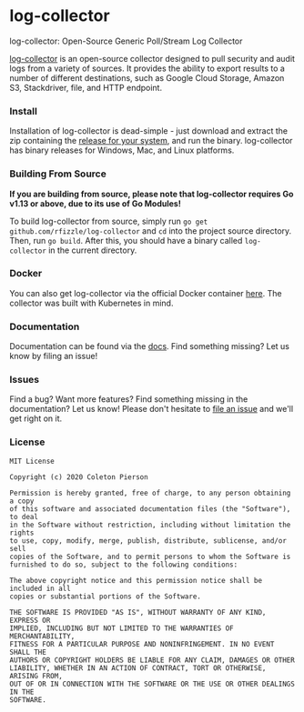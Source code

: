 log-collector
=======

log-collector: Open-Source Generic Poll/Stream Log Collector

[log-collector](https://github.com/rfizzle/log-collector) is an open-source collector designed to pull security and audit logs from a variety of sources. It provides the ability to export results to a number of different destinations, such as Google Cloud Storage, Amazon S3, Stackdriver, file, and HTTP endpoint.

### Install

Installation of log-collector is dead-simple - just download and extract the zip containing the [release for your system](https://github.com/rfizzle/log-collector/releases/), and run the binary. log-collector has binary releases for Windows, Mac, and Linux platforms.

### Building From Source
**If you are building from source, please note that log-collector requires Go v1.13 or above, due to its use of Go Modules!**

To build log-collector from source, simply run `go get github.com/rfizzle/log-collector` and `cd` into the project source directory. Then, run `go build`. After this, you should have a binary called `log-collector` in the current directory.

### Docker
You can also get log-collector via the official Docker container [here](https://hub.docker.com/r/rfizzle/log-collector/).
The collector was built with Kubernetes in mind.

### Documentation

Documentation can be found via the [docs](https://github.com/rfizzle/log-collector/tree/master/docs). Find something missing? Let us know by filing an issue!

### Issues

Find a bug? Want more features? Find something missing in the documentation? Let us know! Please don't hesitate to [file an issue](https://github.com/rfizzle/log-collector/issues/new) and we'll get right on it.

### License
```
MIT License

Copyright (c) 2020 Coleton Pierson

Permission is hereby granted, free of charge, to any person obtaining a copy
of this software and associated documentation files (the "Software"), to deal
in the Software without restriction, including without limitation the rights
to use, copy, modify, merge, publish, distribute, sublicense, and/or sell
copies of the Software, and to permit persons to whom the Software is
furnished to do so, subject to the following conditions:

The above copyright notice and this permission notice shall be included in all
copies or substantial portions of the Software.

THE SOFTWARE IS PROVIDED "AS IS", WITHOUT WARRANTY OF ANY KIND, EXPRESS OR
IMPLIED, INCLUDING BUT NOT LIMITED TO THE WARRANTIES OF MERCHANTABILITY,
FITNESS FOR A PARTICULAR PURPOSE AND NONINFRINGEMENT. IN NO EVENT SHALL THE
AUTHORS OR COPYRIGHT HOLDERS BE LIABLE FOR ANY CLAIM, DAMAGES OR OTHER
LIABILITY, WHETHER IN AN ACTION OF CONTRACT, TORT OR OTHERWISE, ARISING FROM,
OUT OF OR IN CONNECTION WITH THE SOFTWARE OR THE USE OR OTHER DEALINGS IN THE
SOFTWARE.
```